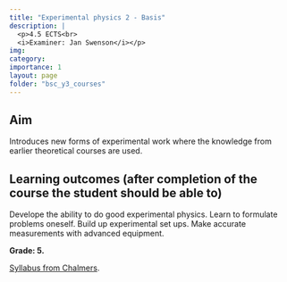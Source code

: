 ```yaml
---
title: "Experimental physics 2 - Basis"
description: |
  <p>4.5 ECTS<br>
  <i>Examiner: Jan Swenson</i></p>
img:
category: 
importance: 1
layout: page
folder: "bsc_y3_courses"
---
```


## Aim

Introduces new forms of experimental work where the knowledge from earlier theoretical courses are used.

## Learning outcomes (after completion of the course the student should be able to)

Develope the ability to do good experimental physics. Learn to formulate problems oneself. Build up experimental set ups. Make accurate measurements with advanced equipment.

**Grade: 5.**

[Syllabus from Chalmers](https://www.chalmers.se/en/education/your-studies/find-course-and-programme-syllabi/course-syllabus/TIF091/?acYear=2022%2F2023).
